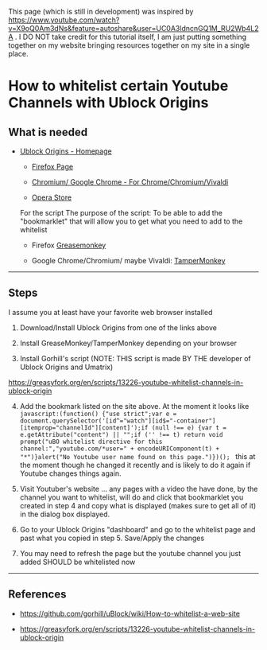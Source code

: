 This page (which is still in development) was inspired by https://www.youtube.com/watch?v=X9oQ0Am3dNs&feature=autoshare&user=UC0A3ldncnGQ1M_RU2Wb4L2A . I DO NOT take credit for this tutorial itself, I am just putting something together on my website bringing resources together on my site in a single place.

# How to whitelist certain Youtube Channels with Ublock Origins

## What is needed
- [Ublock Origins - Homepage](https://github.com/gorhill/uBlock)

    - [Firefox Page](https://addons.mozilla.org/en-US/firefox/addon/ublock-origin/?src=cb-dl-users
    )

    - [Chromium/ Google Chrome - For Chrome/Chromium/Vivaldi](https://chrome.google.com/webstore/detail/ublock-origin/cjpalhdlnbpafiamejdnhcphjbkeiagm)

    - [Opera Store](https://chrome.google.com/webstore/detail/ublock-origin/cjpalhdlnbpafiamejdnhcphjbkeiagm)


  For the script
    The purpose of the script:  To be able to add the "bookmarklet" that will allow you to get what you need to add to the whitelist

  - Firefox
    [Greasemonkey](https://addons.mozilla.org/en-US/firefox/addon/greasemonkey/)

  - Google Chrome/Chromium/  maybe  Vivaldi:
    [TamperMonkey](https://chrome.google.com/webstore/detail/tampermonkey/dhdgffkkebhmkfjojejmpbldmpobfkfo)

---
## Steps
I assume you at least have your favorite web browser installed

1. Download/Install Ublock Origins from one of the links above

2.  Install GreaseMonkey/TamperMonkey depending on your browser

3.  Install Gorhill's script (NOTE: THIS script is  made BY THE developer of Ublock Origins and Umatrix)

  https://greasyfork.org/en/scripts/13226-youtube-whitelist-channels-in-ublock-origin

4.  Add the bookmark listed on the site above.  At the moment it looks like
`javascript:(function() {"use strict";var e = document.querySelector('[id^="watch"][id$="-container"] [itemprop="channelId"][content]');if (null !== e) {var t = e.getAttribute("content") || "";if ('' !== t) return void prompt("uBO whitelist directive for this channel:","youtube.com/*user=" + encodeURIComponent(t) + "*")}alert("No Youtube user name found on this page.")})();
`  this at the moment though he changed it recently and  is likely to do it again if Youtube changes things again.

5.  Visit Youtuber's website ... any pages with a video the have done, by the channel you want to whitelist, will do and click that bookmarklet you created in step 4 and copy what is displayed (makes sure to get all of it) in the dialog box displayed.

6.  Go to your Ublock Origins "dashboard" and go to the whitelist page and past what you copied in step 5.  Save/Apply the changes

7.  You may need to refresh the page but the youtube channel you just added SHOULD be whitelisted now


---
## References
- https://github.com/gorhill/uBlock/wiki/How-to-whitelist-a-web-site

- https://greasyfork.org/en/scripts/13226-youtube-whitelist-channels-in-ublock-origin
